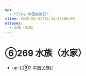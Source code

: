 ```yaml
---
up:
  - "[[⑥2 中国民族]]"
ctime: 2025-03-01T13:34:36+08:00
aliases:
  - 水族（水家）
---
```


# ⑥269 水族（水家）

- up: [[⑥2 中国民族]]
